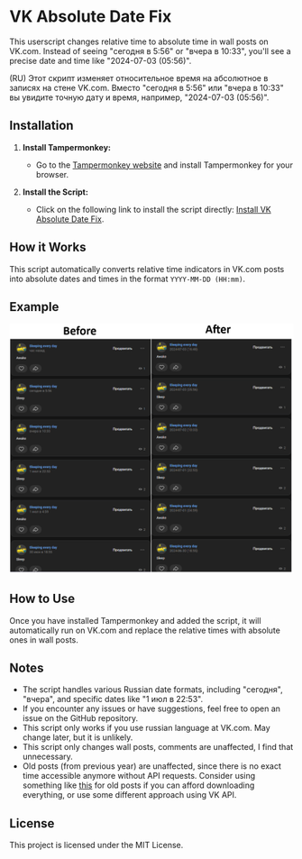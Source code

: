 # VK Absolute Date Fix

This userscript changes relative time to absolute time in wall posts on VK.com. Instead of seeing "сегодня в 5:56" or "вчера в 10:33", you'll see a precise date and time like "2024-07-03 (05:56)".

(RU) Этот скрипт изменяет относительное время на абсолютное в записях на стене VK.com. Вместо "сегодня в 5:56" или "вчера в 10:33" вы увидите точную дату и время, например, "2024-07-03 (05:56)". 

## Installation

1. **Install Tampermonkey:**
   - Go to the [Tampermonkey website](https://www.tampermonkey.net/scripts.php) and install Tampermonkey for your browser.

2. **Install the Script:**
   - Click on the following link to install the script directly: [Install VK Absolute Date Fix](https://github.com/dphdmn/VKabsolutedate/raw/main/VK%20absolute%20time%20fix-2024-07-03.user.js).

## How it Works

This script automatically converts relative time indicators in VK.com posts into absolute dates and times in the format `YYYY-MM-DD (HH:mm)`.

## Example

![Example](Example.png)

## How to Use

Once you have installed Tampermonkey and added the script, it will automatically run on VK.com and replace the relative times with absolute ones in wall posts.

## Notes

- The script handles various Russian date formats, including "сегодня", "вчера", and specific dates like "1 июл в 22:53".
- If you encounter any issues or have suggestions, feel free to open an issue on the GitHub repository.
- This script only works if you use russian language at VK.com. May change later, but it is unlikely.
- This script only changes wall posts, comments are unaffected, I find that unnecessary.
- Old posts (from previous year) are unaffected, since there is no exact time accessible anymore without API requests. Consider using something like [this](https://github.com/dphdmn/downloadWallVK) for old posts if you can afford downloading everything, or use some different approach using VK API.

## License

This project is licensed under the MIT License.
